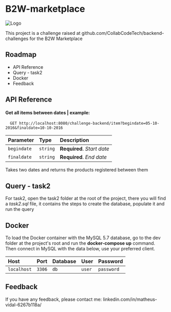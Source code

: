 # B2W-marketplace

![Logo](https://www.cidademarketing.com.br/marketing/wp-content/uploads/2019/11/b2w_lojasamericanas.png)

This project is a challenge raised at github.com/CollabCodeTech/backend-challenges for the B2W Marketplace

## Roadmap
- API Reference
- Query - task2
- Docker
- Feedback

## API Reference

#### Get all items between dates | example:

```http
  GET http://localhost:8080/challenge-backend/item?begindate=05-10-2016&finaldate=10-10-2016
```

| Parameter | Type     | Description                |
| :-------- | :------- |:---------------------------|
| `begindate` | `string` | **Required**. *Start date* |
| `finaldate` | `string` | **Required**. *End date*   |

Takes two dates and returns the products registered between them

## Query - task2
For task2, open the task2 folder at the root of the project, 
there you will find a *task2.sql* file, it contains the steps to 
create the database, populate it and run the query

## Docker
To load the Docker container with the MySQL 5.7 database,
go to the dev folder at the project's root and run the
**docker-compose up** command. Then connect in MySQL
with the data below, use your preferred client.

| Host        | Port   | Database | User   | Password   |
|:------------|:-------|:---------|:-------|:-----------|
| `localhost` | `3306` | `db`     | `user` | `password` |

## Feedback
If you have any feedback, please contact me: linkedin.com/in/matheus-vidal-6267b118a/